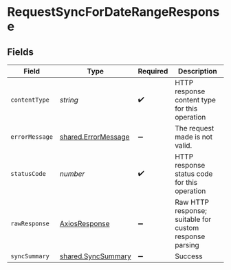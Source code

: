 # RequestSyncForDateRangeResponse


## Fields

| Field                                                             | Type                                                              | Required                                                          | Description                                                       |
| ----------------------------------------------------------------- | ----------------------------------------------------------------- | ----------------------------------------------------------------- | ----------------------------------------------------------------- |
| `contentType`                                                     | *string*                                                          | :heavy_check_mark:                                                | HTTP response content type for this operation                     |
| `errorMessage`                                                    | [shared.ErrorMessage](../../../sdk/models/shared/errormessage.md) | :heavy_minus_sign:                                                | The request made is not valid.                                    |
| `statusCode`                                                      | *number*                                                          | :heavy_check_mark:                                                | HTTP response status code for this operation                      |
| `rawResponse`                                                     | [AxiosResponse](https://axios-http.com/docs/res_schema)           | :heavy_minus_sign:                                                | Raw HTTP response; suitable for custom response parsing           |
| `syncSummary`                                                     | [shared.SyncSummary](../../../sdk/models/shared/syncsummary.md)   | :heavy_minus_sign:                                                | Success                                                           |